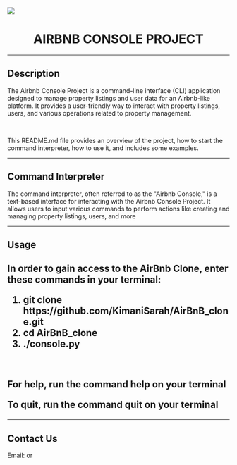 <img src="https://miro.medium.com/v2/resize:fit:1358/0*NChTo-XqLOxLabIW">
<h1 align="center">AIRBNB CONSOLE PROJECT</h1>
<hr>

<h2>Description</h2>
<p>The Airbnb Console Project is a command-line interface (CLI) application designed to manage property listings and user data for an Airbnb-like platform. It provides a user-friendly way to interact with property listings, users, and various operations related to property management.</p>
<br>
<p>This README.md file provides an overview of the project, how to start the command interpreter, how to use it, and includes some examples.</p>
<hr>
<h2>Command Interpreter</h2>
<p>The command interpreter, often referred to as the "Airbnb Console," is a text-based interface for interacting with the Airbnb Console Project. It allows users to input various commands to perform actions like creating and managing property listings, users, and more</p>
<hr>
<h2>Usage<h2>
<p>In order to gain access to the AirBnb Clone, enter these commands in your terminal:</p>
<ol>
<li> git clone https://github.com/KimaniSarah/AirBnB_clone.git </li>
<li> cd AirBnB_clone </li>
<li> ./console.py </li>
</ol>
<br>
<p>For help, run the command <strong>help</strong> on your terminal</p>
<p>To quit, run the command <strong>quit</strong> on your terminal</p>
<hr>
<h2>Contact Us</h2>
<p>Email: <maryanemwende333@gmail.com> or <bibokimani@gmail.com></p>
